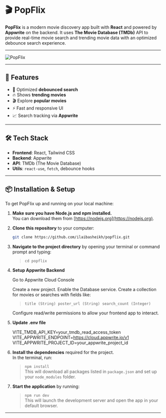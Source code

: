 # 🎬 PopFlix

**PopFlix** is a modern movie discovery app built with **React** and powered by **Appwrite** on the backend. It uses **The Movie Database (TMDb)** API to provide real-time movie search and trending movie data with an optimized debounce search experience.


---

![PopFlix](./localhost_5174_.png)

---

## 🚀 Features

- 🔎 Optimized **debounced search**
- 🔥 Shows **trending movies**
- 🎬 Explore **popular movies**
- ⚡ Fast and responsive UI
- 📈 Search tracking via **Appwrite**

---

## 🛠️ Tech Stack

- **Frontend**: React, Tailwind CSS
- **Backend**: Appwrite
- **API**: TMDb (The Movie Database)
- **Utils**: `react-use`, `fetch`, debounce hooks

---

## 📦 Installation & Setup


To get PopFlix up and running on your local machine:

1. **Make sure you have Node.js and npm installed.**  
   You can download them from [https://nodejs.org](https://nodejs.org).

2. **Clone this repository** to your computer:

   ```bash
   git clone https://github.com/ilaibasheikh/popflix.git

3. **Navigate to the project directory** by opening your terminal or command prompt and typing:

   > `cd popflix`

4. **Setup Appwrite Backend** 
   
    Go to Appwrite Cloud Console

    Create a new project.
Enable the Database service.
Create a collection for movies or searches with fields like:
    > `title (String)
        poster_url (String)
        search_count (Integer)`

    Configure read/write permissions to allow your frontend app to interact.

5. **Update .env file** 
   
    VITE_TMDB_API_KEY=your_tmdb_read_access_token
VITE_APPWRITE_ENDPOINT=https://cloud.appwrite.io/v1
VITE_APPWRITE_PROJECT_ID=your_appwrite_project_id

6. **Install the dependencies** required for the project.  
   In the terminal, run:

   > `npm install`  
   This will download all packages listed in `package.json` and set up your `node_modules` folder.

7. **Start the application** by running:

   > `npm run dev`  
   This will launch the development server and open the app in your default browser.

---